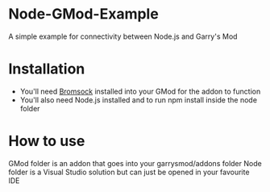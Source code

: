 Node-GMod-Example
=
A simple example for connectivity between Node.js and Garry's Mod

Installation
=
- You'll need [Bromsock](https://github.com/Bromvlieg/gm_bromsock) installed into your GMod for the addon to function
- You'll also need Node.js installed and to run npm install inside the node folder

How to use
=
GMod folder is an addon that goes into your garrysmod/addons folder
Node folder is a Visual Studio solution but can just be opened in your favourite IDE
